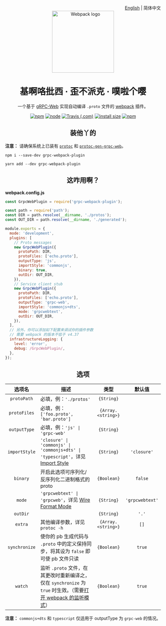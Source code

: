<div align="right">
  <a href="./README.md">English</a> | 简体中文
</div>

<div align="center">
  <a href="https://github.com/webpack/webpack">
    <img width="200" height="200" alt="Webpack logo"
      src="https://webpack.js.org/assets/icon-square-big.svg">
  </a>
  <h1>基啊咯批西 · 歪不派克 · 噗啦个嘤</h1>
  <p>
    一个基于 <a href="https://github.com/grpc/grpc-web">gRPC-Web</a> 实现自动编译 <code>.proto</code> 文件的 <a href="https://webpack.js.org">webpack</a> 插件。
  </p>
</div>

<div align="center">
  <a href="https://www.npmjs.com/package/grpc-webpack-plugin"><img alt="npm" src="https://img.shields.io/npm/v/grpc-webpack-plugin" /></a>
  <a href="https://nodejs.org"><img alt="node" src="https://img.shields.io/node/v/grpc-webpack-plugin" /></a>
  <a href="https://travis-ci.com/m8524769/grpc-webpack-plugin"><img alt="Travis (.com)" src="https://img.shields.io/travis/com/m8524769/grpc-webpack-plugin" /></a>
  <a href="https://packagephobia.now.sh/result?p=grpc-webpack-plugin"><img alt="install size" src="https://packagephobia.now.sh/badge?p=grpc-webpack-plugin" /></a>
  <a href="https://www.npmjs.com/package/grpc-webpack-plugin"><img alt="npm" src="https://img.shields.io/npm/dt/grpc-webpack-plugin" /></a>
</div>

<h2 align="center">装他丫的</h2>

**注意：** 请确保系统上已装有 [`protoc`](https://github.com/protocolbuffers/protobuf/releases) 和 [`protoc-gen-grpc-web`](https://github.com/grpc/grpc-web/releases)。

```shell
npm i --save-dev grpc-webpack-plugin
```

```shell
yarn add --dev grpc-webpack-plugin
```

<h2 align="center">这咋用啊？</h2>

**webpack.config.js**

```js
const GrpcWebPlugin = require('grpc-webpack-plugin');

const path = require('path');
const DIR = path.resolve(__dirname, './protos');
const OUT_DIR = path.resolve(__dirname, './generated');

module.exports = {
  mode: 'development',
  plugins: [
    // Proto messages
    new GrpcWebPlugin({
      protoPath: DIR,
      protoFiles: ['echo.proto'],
      outputType: 'js',
      importStyle: 'commonjs',
      binary: true,
      outDir: OUT_DIR,
    }),
    // Service client stub
    new GrpcWebPlugin({
      protoPath: DIR,
      protoFiles: ['echo.proto'],
      outputType: 'grpc-web',
      importStyle: 'commonjs+dts',
      mode: 'grpcwebtext',
      outDir: OUT_DIR,
    }),
  ],
  // 另外，你可以添加如下配置来调试你的插件参数
  // 需要 webpack 的版本不低于 v4.37
  infrastructureLogging: {
    level: 'error',
    debug: /GrpcWebPlugin/,
  },
});
```

<h2 align="center">选项</h2>

|选项名|描述|类型|默认值|
|:----:|----|:--:|:----:|
|`protoPath`|必填，例：`'./protos'`|`{String}`| |
|`protoFiles`|必填，例：`['foo.proto', 'bar.proto']`|`{Array.<string>}`| |
|`outputType`|必填，例：`'js' \| 'grpc-web'`|`{String}`| |
|`importStyle`|`'closure' \| 'commonjs' \| 'commonjs+dts' \| 'typescript'`，详见 [Import Style](https://github.com/grpc/grpc-web#import-style)|`{String}`|`'closure'`|
|`binary`|开启此选项可序列化/反序列化二进制格式的 proto|`{Boolean}`|`false`|
|`mode`|`'grpcwebtext' \| 'grpcweb'`，详见 [Wire Format Mode](https://github.com/grpc/grpc-web#wire-format-mode)|`{String}`|`'grpcwebtext'`|
|`outDir`| |`{String}`|`'.'`|
|`extra`|其他编译参数，详见 `protoc -h`|`{Array.<string>}`|`[]`|
|`synchronize`|使你的 pb 生成代码与 `.proto` 中的定义保持同步，将其设为 `false` 即可使 pb 文件只读|`{Boolean}`|`true`|
|`watch`|监听 `.proto` 文件，在其更改时重新编译之，仅在 `synchronize` 为 `true` 时生效。（需要[打开 webpack 的监听模式](https://webpack.js.org/configuration/watch/#watch)）|`{Boolean}`|`true`|

**注意：** `commonjs+dts` 和 `typescript` 仅适用于 outputType 为 `grpc-web` 的情况。

